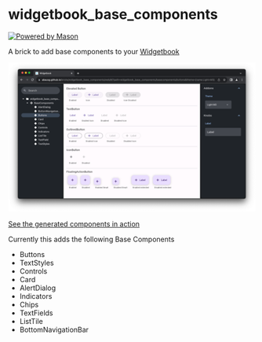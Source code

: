 # widgetbook_base_components

[![Powered by Mason](https://img.shields.io/endpoint?url=https%3A%2F%2Ftinyurl.com%2Fmason-badge)](https://github.com/felangel/mason)

A brick to add base components to your [Widgetbook](https://widgetbook.io)

<img src="https://github.com/abausg/bricks/blob/main/.github/assets/widgetbook_base_components/buttons.png?raw=true" width="1000px">

[See the generated components in action](https://abausg.github.io/bricks/widgetbook_base_components/web/)

Currently this adds the following Base Components

- Buttons
- TextStyles
- Controls
- Card
- AlertDialog
- Indicators
- Chips
- TextFields
- ListTile
- BottomNavigationBar